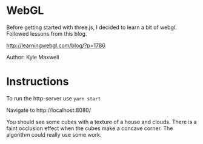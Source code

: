 # WebGL
Before getting started with three.js, I decided to learn a bit of webgl.
Followed lessons from this blog.

http://learningwebgl.com/blog/?p=1786

Author: Kyle Maxwell

# Instructions
To run the http-server use `yarn start`

Navigate to http://localhost:8080/

You should see some cubes with a texture of a house and clouds.
There is a faint occlusion effect when the cubes make a concave corner.
The algorithm could really use some work.